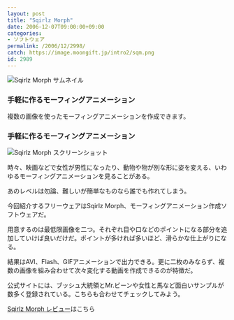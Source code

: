 ```yaml
---
layout: post
title: "Sqirlz Morph"
date: 2006-12-07T09:00:00+09:00
categories:
- ソフトウェア
permalink: /2006/12/2998/
catch: https://image.moongift.jp/intro2/sqm.png
id: 2989
---
```

 ![Sqirlz Morph サムネイル](https://image.moongift.jp/intro2/sqm.t.png "Sqirlz Morph サムネイル")
  

### 手軽に作るモーフィングアニメーション
  
複数の画像を使ったモーフィングアニメーションを作成できます。  
<!--more-->  

### 手軽に作るモーフィングアニメーション
  

![Sqirlz Morph スクリーンショット](https://image.moongift.jp/intro2/sqm.png "Sqirlz Morph スクリーンショット")

  

時々、映画などで女性が男性になったり、動物や物が別な形に姿を変える、いわゆるモーフィングアニメーションを見ることがある。

  

あのレベルは勿論、難しいが簡単なものなら誰でも作れてしまう。

  

今回紹介するフリーウェアはSqirlz Morph、モーフィングアニメーション作成ソフトウェアだ。

  

用意するのは最低限画像を二つ。それぞれ目や口などのポイントになる部分を追加していけば良いだけだ。ポイントが多ければ多いほど、滑らかな仕上がりになる。

  

結果はAVI、Flash、GIFアニメーションで出力できる。更に二枚のみならず、複数の画像を組み合わせて次々変化する動画を作成できるのが特徴だ。

  

公式サイトには、ブッシュ大統領とMr.ビーンや女性と馬など面白いサンプルが数多く登録されている。こちらも合わせてチェックしてみよう。

  

[Sqirlz Morph レビュー](http://fw.moongift.jp/review/i-3004.html)はこちら

